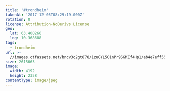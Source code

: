```yaml
---
title: '#trondheim'
takenAt: '2017-12-05T08:29:19.000Z'
rotation: 0
license: Attribution-NoDerivs License
geo:
  lat: 63.400266
  lng: 10.368688
tags:
  - trondheim
url: >-
  //images.ctfassets.net/bncv3c2gt878/1zuGYL5O1nPr9SGMIf4Hp1/ab4e7eff5585e2ea39e39dd584414e7e/trondheim_38152304584_o
size: 2615663
image:
  width: 4192
  height: 2358
contentType: image/jpeg
---
```


